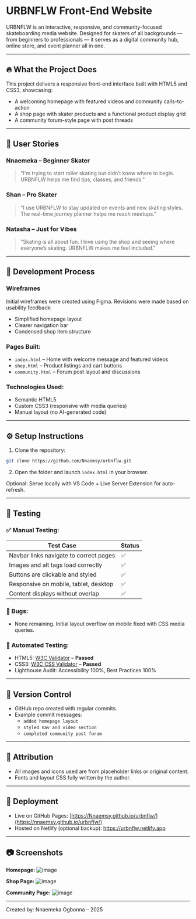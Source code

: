 <!-- README.md -->
# URBNFLW Front-End Website

URBNFLW is an interactive, responsive, and community-focused skateboarding media website. Designed for skaters of all backgrounds — from beginners to professionals — it serves as a digital community hub, online store, and event planner all in one.

---

## 🔥 What the Project Does
This project delivers a responsive front-end interface built with HTML5 and CSS3, showcasing:
- A welcoming homepage with featured videos and community calls-to-action
- A shop page with skater products and a functional product display grid
- A community forum-style page with post threads

---

## 👥 User Stories

### Nnaemeka – Beginner Skater
> "I'm trying to start roller skating but didn’t know where to begin. URBNFLW helps me find tips, classes, and friends."

### Shan – Pro Skater
> "I use URBNFLW to stay updated on events and new skating styles. The real-time journey planner helps me reach meetups."

### Natasha – Just for Vibes
> "Skating is all about fun. I love using the shop and seeing where everyone’s skating. URBNFLW makes me feel included."

---

## 🚧 Development Process

### Wireframes
Initial wireframes were created using Figma. Revisions were made based on usability feedback:
- Simplified homepage layout
- Clearer navigation bar
- Condensed shop item structure

### Pages Built:
- `index.html` – Home with welcome message and featured videos
- `shop.html` – Product listings and cart buttons
- `community.html` – Forum post layout and discussions

### Technologies Used:
- Semantic HTML5
- Custom CSS3 (responsive with media queries)
- Manual layout (no AI-generated code)

---

## ⚙️ Setup Instructions

1. Clone the repository:
```bash
git clone https://github.com/Nnaemsy/urbnflw.git
```

2. Open the folder and launch `index.html` in your browser.

Optional: Serve locally with VS Code + Live Server Extension for auto-refresh.

---

## 🧪 Testing

### ✅ Manual Testing:
| Test Case | Status |
|-----------|--------|
| Navbar links navigate to correct pages | ✅ |
| Images and alt tags load correctly | ✅ |
| Buttons are clickable and styled | ✅ |
| Responsive on mobile, tablet, desktop | ✅ |
| Content displays without overlap | ✅ |

### 🐛 Bugs:
- None remaining. Initial layout overflow on mobile fixed with CSS media queries.

### 🧰 Automated Testing:
- HTML5: [W3C Validator](https://validator.w3.org/) – **Passed**
- CSS3: [W3C CSS Validator](https://jigsaw.w3.org/css-validator/) – **Passed**
- Lighthouse Audit: Accessibility 100%, Best Practices 100%

---

## 🔀 Version Control
- GitHub repo created with regular commits.
- Example commit messages:
  - `added homepage layout`
  - `styled nav and video section`
  - `completed community post forum`

---

## 📝 Attribution
- All images and icons used are from placeholder links or original content.
- Fonts and layout CSS fully written by the author.


---

## 🚀 Deployment
- Live on GitHub Pages: [https://Nnaemsy.github.io/urbnflw/](https://nnaemsy.github.io/urbnflw/)
- Hosted on Netlify (optional backup): https://urbnflw.netlify.app

---

## 📷 Screenshots
**Homepage:**
![image](https://github.com/user-attachments/assets/335d1767-e4bd-4ff7-ae01-52cf24a801d2)


**Shop Page:**
![image](https://github.com/user-attachments/assets/ff630ffe-f1fa-462b-9dbf-68c2b94592a1)


**Community Page:**
![image](https://github.com/user-attachments/assets/ec6f9b10-f3d9-49cf-ab9c-200f740df095)


---

Created by: Nnaemeka Ogbonna – 2025
